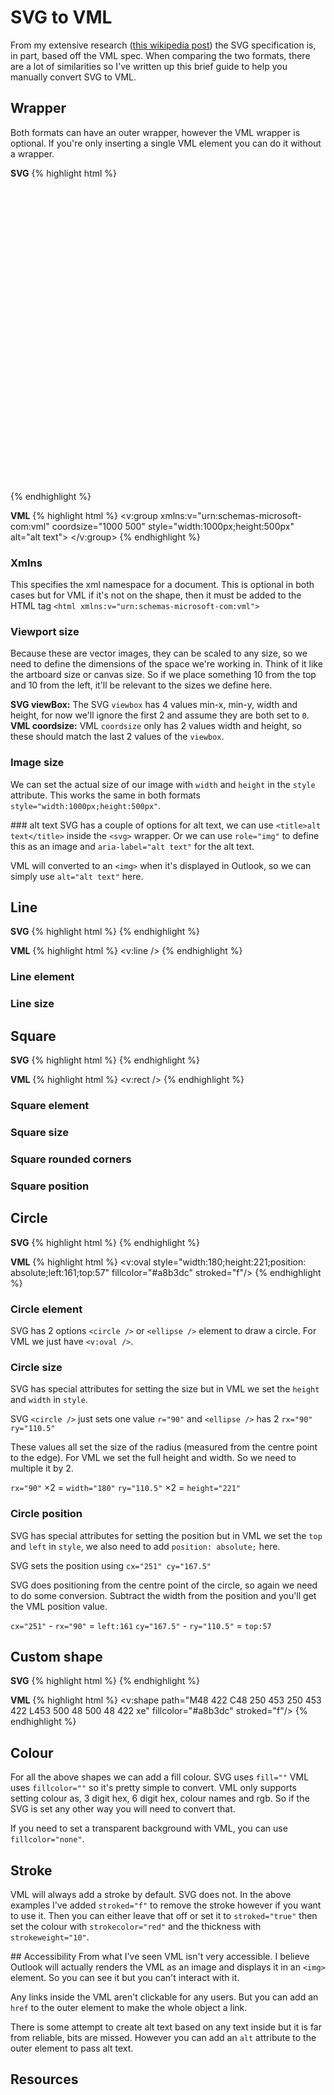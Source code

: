 # SVG to VML
From my extensive research ([this wikipedia post](https://en.wikipedia.org/wiki/Vector_Markup_Language)) the SVG specification is, in part, based off the VML spec.  When comparing the two formats, there are a lot of similarities so I've written up this brief guide to help you manually convert SVG to VML.

## Wrapper
Both formats can have an outer wrapper, however the VML wrapper is optional. If you're only inserting a single VML element you can do it without a wrapper.

**SVG**
{% highlight html %}
<svg xmlns="http://www.w3.org/2000/svg" viewBox="0 0 1000 500" style="width:1000px;height:500px" role="img" aria-label="alt text">
</svg>
{% endhighlight %}

**VML**
{% highlight html %}
<v:group xmlns:v="urn:schemas-microsoft-com:vml" coordsize="1000 500" style="width:1000px;height:500px" alt="alt text">
</v:group>
{% endhighlight %}

### Xmlns
This specifies the xml namespace for a document. This is optional in both cases but for VML if it's not on the shape, then it must be added to the HTML tag  `<html xmlns:v="urn:schemas-microsoft-com:vml">`

### Viewport size
Because these are vector images, they can be scaled to any size, so we need to define the dimensions of the space we're working in. Think of it like the artboard size or canvas size.  So if we place something 10 from the top and 10 from the left, it'll be relevant to the sizes we define here.

**SVG viewBox:** The SVG `viewbox` has 4 values min-x, min-y, width and height, for now we'll ignore the first 2 and assume they are both set to `0`.
**VML coordsize:** VML `coordsize` only has 2 values width and height, so these should match the last 2 values of the `viewbox`.

### Image size
We can set the actual size of our image with `width` and `height` in the `style` attribute.  This works the same in both formats `style="width:1000px;height:500px"`.

### alt text
SVG has a couple of options for alt text, we can use `<title>alt text</title>` inside the `<svg>` wrapper.  Or we can use `role="img"` to define this as an image and `aria-label="alt text"` for the alt text.

VML will converted to an `<img>` when it's displayed in Outlook, so we can simply use `alt="alt text"` here.

## Line
**SVG**
{% highlight html %}
<line />
{% endhighlight %}

**VML**
{% highlight html %}
<v:line />
{% endhighlight %}
### Line element
### Line size



## Square
**SVG**
{% highlight html %}
<rect />
{% endhighlight %}

**VML**
{% highlight html %}
<v:rect />
{% endhighlight %}
### Square element
### Square size
### Square rounded corners
### Square position



## Circle
**SVG**
{% highlight html %}
<ellipse rx="90" ry="110.5" cx="251" cy="167.5" fill="#a8b3dc"/>
{% endhighlight %}

**VML**
{% highlight html %}
<v:oval style="width:180;height:221;position: absolute;left:161;top:57" fillcolor="#a8b3dc" stroked="f"/>
{% endhighlight %}

### Circle element
SVG has 2 options `<circle />` or `<ellipse />` element to draw a circle. For VML we just have `<v:oval />`.

### Circle size
SVG has special attributes for setting the size but in VML we set the `height` and `width` in `style`.

SVG `<circle />` just sets one value `r="90"` and `<ellipse />` has 2 `rx="90" ry="110.5"`

These values all set the size of the radius (measured from the centre point to the edge).
For VML we set the full height and width. So we need to multiple it by 2.

`rx="90"` ×2 = `width="180"`
`ry="110.5"` ×2 = `height="221"`


### Circle position
SVG has special attributes for setting the position but in VML we set the `top` and `left` in `style`, we also need to add `position: absolute;` here.

SVG sets the position using `cx="251" cy="167.5"`

SVG does positioning from the centre point of the circle, so again we need to do some conversion.  Subtract the width from the position and you'll get the VML position value.

`cx="251"` - `rx="90"` = `left:161`
`cy="167.5"` - `ry="110.5"` = `top:57`



## Custom shape
**SVG**
{% highlight html %}
<path d="M48 421.77 C48 250.077 453 250.076 453 421.77 V500 H48 V421.77Z" fill="#a8b3dc"/>
{% endhighlight %}

**VML**
{% highlight html %}
<v:shape path="M48 422 C48 250 453 250 453 422 L453 500 48 500 48 422 xe" fillcolor="#a8b3dc" stroked="f"/>
{% endhighlight %}



## Colour
For all the above shapes we can add a fill colour. SVG uses `fill=""` VML uses `fillcolor=""` so it's pretty simple to convert. VML only supports setting colour as, 3 digit hex, 6 digit hex, colour names and rgb. So if the SVG is set any other way you will need to convert that.

If you need to set a transparent background with VML, you can use `fillcolor="none"`.

## Stroke
VML will always add a stroke by default.  SVG does not.  In the above examples I've added `stroked="f"` to remove the stroke however if you want to use it.  Then you can either leave that off or set it to `stroked="true"` then set the colour with `strokecolor="red"` and the thickness with `strokeweight="10"`.




## Accessibility
From what I've seen VML isn't very accessible.  I believe Outlook will actually renders the VML as an image and displays it in an `<img>` element. So you can see it but you can't interact with it.

Any links inside the VML aren't clickable for any users. But you can add an `href` to the outer element to make the whole object a link.

There is some attempt to create alt text based on any text inside but it is far from reliable, bits are missed.  However you can add an `alt` attribute to the outer element to pass alt text.



## Resources
